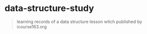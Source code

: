 # data-structure-study

> learning records of a data structure lesson witch published by icourse163.org
